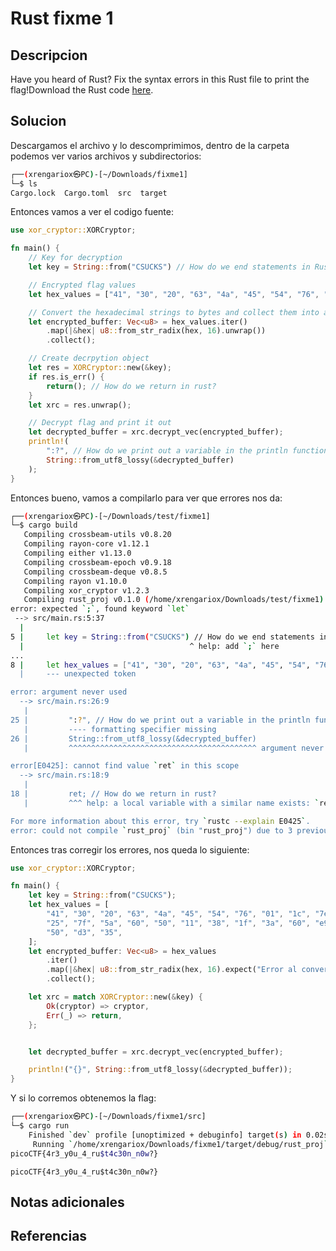 # Rust fixme 1

## Descripcion
Have you heard of Rust? Fix the syntax errors in this Rust file to print the flag!Download the Rust code [here](https://challenge-files.picoctf.net/c_verbal_sleep/3f0e13f541928f420d9c8c96b06d4dbf7b2fa18b15adbd457108e8c80a1f5883/fixme1.tar.gz).
## Solucion
Descargamos el archivo y lo descomprimimos, dentro de la carpeta podemos ver varios archivos y subdirectorios:
```sh
┌──(xrengariox㉿PC)-[~/Downloads/fixme1]
└─$ ls
Cargo.lock  Cargo.toml  src  target
```

Entonces vamos a ver el codigo fuente:
```rust
use xor_cryptor::XORCryptor;

fn main() {
    // Key for decryption
    let key = String::from("CSUCKS") // How do we end statements in Rust?

    // Encrypted flag values
    let hex_values = ["41", "30", "20", "63", "4a", "45", "54", "76", "01", "1c", "7e", "59", "63", "e1", "61", "25", "7f", "5a", "60", "50", "11", "38", "1f", "3a", "60", "e9", "62", "20", "0c", "e6", "50", "d3", "35"];

    // Convert the hexadecimal strings to bytes and collect them into a vector
    let encrypted_buffer: Vec<u8> = hex_values.iter()
        .map(|&hex| u8::from_str_radix(hex, 16).unwrap())
        .collect();

    // Create decrpytion object
    let res = XORCryptor::new(&key);
    if res.is_err() {
        return(); // How do we return in rust?
    }
    let xrc = res.unwrap();

    // Decrypt flag and print it out
    let decrypted_buffer = xrc.decrypt_vec(encrypted_buffer);
    println!(
        ":?", // How do we print out a variable in the println function? 
        String::from_utf8_lossy(&decrypted_buffer)
    );
}
```

Entonces bueno, vamos a compilarlo para ver que errores nos da:
```sh
┌──(xrengariox㉿PC)-[~/Downloads/test/fixme1]
└─$ cargo build 
   Compiling crossbeam-utils v0.8.20
   Compiling rayon-core v1.12.1
   Compiling either v1.13.0
   Compiling crossbeam-epoch v0.9.18
   Compiling crossbeam-deque v0.8.5
   Compiling rayon v1.10.0
   Compiling xor_cryptor v1.2.3
   Compiling rust_proj v0.1.0 (/home/xrengariox/Downloads/test/fixme1)
error: expected `;`, found keyword `let`
 --> src/main.rs:5:37
  |
5 |     let key = String::from("CSUCKS") // How do we end statements in Rust?
  |                                     ^ help: add `;` here
...
8 |     let hex_values = ["41", "30", "20", "63", "4a", "45", "54", "76", "01", "1c", "7e", "59", "63", "e1", "61", "25", "7f", "5a", "60", "5...
  |     --- unexpected token

error: argument never used
  --> src/main.rs:26:9
   |
25 |         ":?", // How do we print out a variable in the println function? 
   |         ---- formatting specifier missing
26 |         String::from_utf8_lossy(&decrypted_buffer)
   |         ^^^^^^^^^^^^^^^^^^^^^^^^^^^^^^^^^^^^^^^^^^ argument never used

error[E0425]: cannot find value `ret` in this scope
  --> src/main.rs:18:9
   |
18 |         ret; // How do we return in rust?
   |         ^^^ help: a local variable with a similar name exists: `res`

For more information about this error, try `rustc --explain E0425`.
error: could not compile `rust_proj` (bin "rust_proj") due to 3 previous errors

```

Entonces tras corregir los errores, nos queda lo siguiente:
```rust
use xor_cryptor::XORCryptor;

fn main() {
    let key = String::from("CSUCKS"); 
    let hex_values = [
        "41", "30", "20", "63", "4a", "45", "54", "76", "01", "1c", "7e", "59", "63", "e1", "61",
        "25", "7f", "5a", "60", "50", "11", "38", "1f", "3a", "60", "e9", "62", "20", "0c", "e6",
        "50", "d3", "35",
    ];
    let encrypted_buffer: Vec<u8> = hex_values
        .iter()
        .map(|&hex| u8::from_str_radix(hex, 16).expect("Error al convertir hexadecimal"))
        .collect();

    let xrc = match XORCryptor::new(&key) {
        Ok(cryptor) => cryptor,
        Err(_) => return, 
    };


    let decrypted_buffer = xrc.decrypt_vec(encrypted_buffer);

    println!("{}", String::from_utf8_lossy(&decrypted_buffer));
}

```

Y si lo corremos obtenemos la flag:
```sh
┌──(xrengariox㉿PC)-[~/Downloads/fixme1/src]
└─$ cargo run   
    Finished `dev` profile [unoptimized + debuginfo] target(s) in 0.02s
     Running `/home/xrengariox/Downloads/fixme1/target/debug/rust_proj`
picoCTF{4r3_y0u_4_ru$t4c30n_n0w?}
```

```flag
picoCTF{4r3_y0u_4_ru$t4c30n_n0w?}
```


## Notas adicionales

## Referencias
